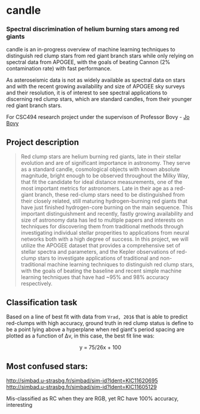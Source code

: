 # candle
### Spectral discrimination of helium burning stars among red giants

candle is an in-progress overview of machine learning techniques to distinguish red clump stars from red giant branch stars while only relying on spectral data from APOGEE, with the goals of beating Cannon (2% contamination rate) with fast performance.

As asteroseismic data is not as widely available as spectral data on stars and with the recent growing availability and size of APOGEE sky surveys and their resolution, it is of interest to see spectral applications to discerning red clump stars, which are standard candles, from their younger red giant branch stars. 

For CSC494 research project under the supervison of Professor Bovy - <a href="http://astro.utoronto.ca/~bovy/">Jo Bovy</a>

## Project description

> Red clump stars are helium burning red giants, late in their stellar evolution and are of significant importance in astronomy. They serve as a standard candle, cosmological objects with known absolute magnitude, bright enough to be observed throughout the Milky Way, that fit the candidate for ideal distance measurements, one of the most important metrics for astronomers. Late in their age as a red-giant branch, these red-clump stars need to be distinguished from their closely related, still maturing hydrogen-burning red giants that have just finished hydrogen-core burning on the main sequence. This important distinguishment and recently, fastly growing availability and size of astronomy data has led to multiple papers and interests on techniques for discovering them from traditional methods through investigating individual stellar properities to applications from neural networks both with a high degree of success. In this project, we will utilize the APOGEE dataset that provides a comprehensive set of stellar spectra and parameters, and the Kepler observations of red-clump stars to investigate applications of traditional and non-traditional machine learning techniques to distinguish red clump stars, with the goals of beating the baseline and recent simple machine learning techniques that have had ~95% and 98% accuracy respectively. 


## Classification task
Based on a line of best fit with data from `Vrad, 2016` that is able to predict red-clumps with high accuracy, ground truth in red clump status is define to be a point lying above a hyperplane when red giant's period spacing are plotted as a function of Δv, in this case, the best fit line was:

<p style="text-align:center;">
y = 75/26x + 100
</p>

## Most confused stars:

http://simbad.u-strasbg.fr/simbad/sim-id?Ident=KIC11620695
http://simbad.u-strasbg.fr/simbad/sim-id?Ident=KIC11605129

Mis-classified as RC when they are RGB, yet RC have 100% accuracy, interesting